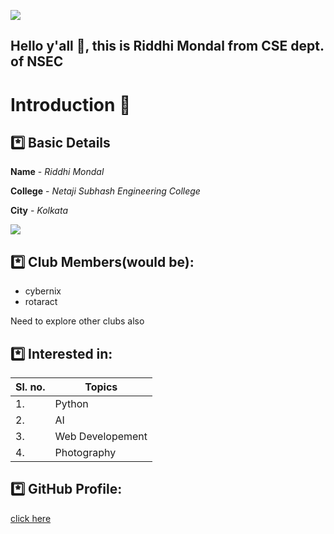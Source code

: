 ![](https://github.com/mondalriddhi/day-3/blob/main/data-science-banner.jpg)
## Hello y'all 👋, this is Riddhi Mondal from CSE dept. of NSEC 
# Introduction 👦

## *️⃣ Basic Details 
**Name** - *Riddhi Mondal*

**College** - *Netaji Subhash Engineering College*

**City** - *Kolkata* 

<img src="https://img.icons8.com/bubbles/100/000000/kolkata.png"/>


## *️⃣ Club Members(would be): 
- cybernix
- rotaract

Need to explore other clubs also

## *️⃣ Interested in: 

|Sl. no.|Topics|
|---|---|
|1.|Python|
|2.|AI|
|3.|Web Developement|
|4.|Photography|

## *️⃣ GitHub Profile:
[click here](https://github.com/mondalriddhi)
